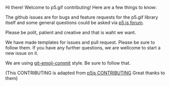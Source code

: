 Hi there! Welcome to p5.gif contributing! Here are a few things to know:

The github issues are for bugs and feature requests for the p5.gif library itself and some general questions could be asked via [p5.js forum](https://forum.processing.org/two/).

Please be polit, patient and creative and that is waht we want.

We have made templates for issues and pull request. Please be sure to follow them. If you have any further questions, we are wellcome to start a new issue on it.

We are using [git-emoji-commit](https://gitmoji.carloscuesta.me/) style. Be sure to follow that. 

(This CONTRIBUTING is adapted from [p5js CONTRIBUTING](https://github.com/processing/p5.js/blob/master/CONTRIBUTING.md) Great thanks to them)
